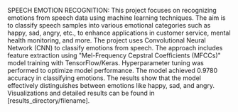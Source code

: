 SPEECH EMOTION RECOGNITION:
This project focuses on recognizing emotions from speech data using machine learning techniques. The aim is to classify speech samples into various emotional categories such as happy, sad, angry, etc., to enhance applications in customer service, mental health monitoring, and more.
The project uses Convolutional Neural Network (CNN) to classify emotions from speech. The approach includes feature extraction using "Mel-Frequency Cepstral Coefficients (MFCCs)" model training with TensorFlow/Keras. Hyperparameter tuning was performed to optimize model performance.
The model achieved 0.9780 accuracy in classifying emotions. The results show that the model effectively distinguishes between emotions like happy, sad, and angry. Visualizations and detailed results can be found in [results_directory/filename].
